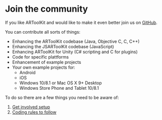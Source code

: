 # Join the community
If you like ARToolKit and would like to make it even better join us on [GitHub](https://github.com/artoolkit/artoolkit5 "ARToolkit on GitHub"). 

You can contribute all sorts of things:
* Enhancing the ARToolKit codebase (Java, Objective C, C, C++)
* Enhancing the JSARToolKit codebase (JavaScript)
* Enhancing ARToolKit for Unity (C# scripting and C for plugins)
* Code for specific plattforms
* Enhancement of example projects
* Your own example projects for:
  * Android
  * iOS
  * Windows 10/8.1 or Mac OS X 9+ Desktop
  * Windows Store Phone and Tablet 10/8.1

To do so there are a few things you need to be aware of:
1. [Get involved setup][get_involved]
2. [Coding rules to follow][coding_rules]

[coding_rules]: 9_Community:3-Coding_guidelines
[get_involved]: 9_Community:2-Get_involved


